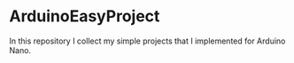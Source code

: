 # ArduinoEasyProject
In this repository I collect my simple projects that I implemented for Arduino Nano.
